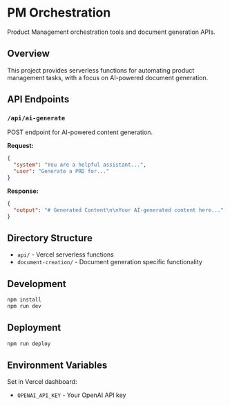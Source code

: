 # PM Orchestration

Product Management orchestration tools and document generation APIs.

## Overview

This project provides serverless functions for automating product management tasks, with a focus on AI-powered document generation.

## API Endpoints

### `/api/ai-generate`

POST endpoint for AI-powered content generation.

**Request:**
```json
{
  "system": "You are a helpful assistant...",
  "user": "Generate a PRD for..."
}
```

**Response:**
```json
{
  "output": "# Generated Content\n\nYour AI-generated content here..."
}
```

## Directory Structure

- `api/` - Vercel serverless functions
- `document-creation/` - Document generation specific functionality

## Development

```bash
npm install
npm run dev
```

## Deployment

```bash
npm run deploy
```

## Environment Variables

Set in Vercel dashboard:
- `OPENAI_API_KEY` - Your OpenAI API key
